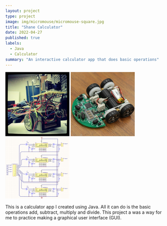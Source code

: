 ```yaml
---
layout: project
type: project
image: img/micromouse/micromouse-square.jpg
title: "Shane Calculator"
date: 2022-04-27
published: true
labels:
  - Java
  - Calculator
summary: "An interactive calculator app that does basic operations"
---
```


<div class="text-center p-4">
  <img width="200px" src="../img/micromouse/micromouse-robot.png" class="img-thumbnail" >
  <img width="200px" src="../img/micromouse/micromouse-robot-2.jpg" class="img-thumbnail" >
  <img width="200px" src="../img/micromouse/micromouse-circuit.png" class="img-thumbnail" >
</div>

This is a calculator app I created using Java. All it can do is the basic operations add, subtract, multiply and divide. This project a was a way for me to practice making a graphical user interface (GUI).
